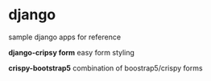 # django
sample django apps for reference

**django-cripsy form** easy form styling 

**crispy-bootstrap5** combination of boostrap5/crispy forms

